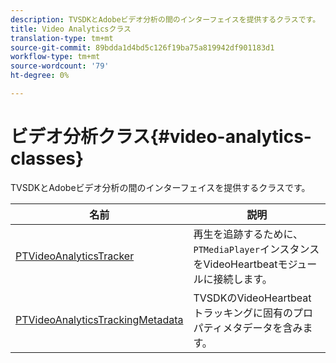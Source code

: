 ```yaml
---
description: TVSDKとAdobeビデオ分析の間のインターフェイスを提供するクラスです。
title: Video Analyticsクラス
translation-type: tm+mt
source-git-commit: 89bdda1d4bd5c126f19ba75a819942df901183d1
workflow-type: tm+mt
source-wordcount: '79'
ht-degree: 0%

---
```



# ビデオ分析クラス{#video-analytics-classes}

TVSDKとAdobeビデオ分析の間のインターフェイスを提供するクラスです。

| **名前** | **説明** |
|---|---|
| [PTVideoAnalyticsTracker](https://help.adobe.com/en_US/primetime/api/psdk/vhl_tvsdk_ios/Classes/PTVideoAnalyticsTracker.html) | 再生を追跡するために、`PTMediaPlayer`インスタンスをVideoHeartbeatモジュールに接続します。 |
| [PTVideoAnalyticsTrackingMetadata](https://help.adobe.com/en_US/primetime/api/psdk/vhl_tvsdk_ios/Classes/PTVideoAnalyticsTrackingMetadata.html) | TVSDKのVideoHeartbeatトラッキングに固有のプロパティメタデータを含みます。 |
